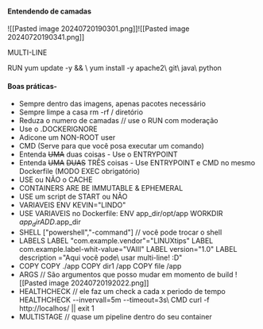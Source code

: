 
#### Entendendo de camadas
![[Pasted image 20240720190301.png]]![[Pasted image 20240720190341.png]]


MULTI-LINE

RUN yum update -y && \\
yum install -y apache2\\
git\\
java\\
python

#### Boas práticas- 

 - Sempre dentro das imagens, apenas pacotes necessário
 - Sempre limpe a casa rm -rf / diretório
 - Reduza o numero de camadas // use o RUN com moderação
 - Use o .DOCKERIGNORE
 - Adicone um NON-ROOT user
 - CMD (Serve para que você posa executar um comando)
 - Entenda ~~UMA~~ duas coisas - Use o ENTRYPOINT
 - Entenda ~~UMA~~ ~~DUAS~~ TRÊS coisas - Use ENTRYPOINT e CMD no mesmo Dockerfile (MODO EXEC obrigatório)
 - USE ou NÃO o CACHE
 - CONTAINERS ARE BE IMMUTABLE & EPHEMERAL
 - USE um script de START ou NÃO
 - VARIAVEIS ENV KEVIN="LINDO"
 - USE VARIAVEIS no Dockerfile:
    ENV app_dir/opt/app
	WORKDIR ${app_dir}
	ADD .$app_dir
- SHELL ["powershell","-command"] // você pode trocar o shell
- LABELS
  LABEL "com.example.vendor"="LINUXtips"
  LABEL com.example.label-whit-value="VAIII"
  LABEL version="1.0"
  LABEL description ="Aqui você pode\\
  usar multi-line! :D"
- COPY
    COPY ./app
    COPY dir1 /app
    COPY file /app
- ARGS // São argumentos que posso mudar em momento de build
  ![[Pasted image 20240720192022.png]]
- HEALTHCHECK // ele faz um check a cada x periodo de tempo 
  HEALTHCHECK --invervall=5m --timeout=3s\\
  CMD curl -f http://localhos/ || exit 1
- MULTISTAGE // quase um pipeline dentro do seu container

